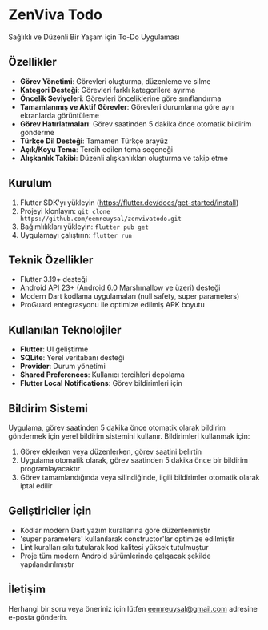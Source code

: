 # ZenViva Todo

Sağlıklı ve Düzenli Bir Yaşam için To-Do Uygulaması

## Özellikler

- **Görev Yönetimi**: Görevleri oluşturma, düzenleme ve silme
- **Kategori Desteği**: Görevleri farklı kategorilere ayırma
- **Öncelik Seviyeleri**: Görevleri önceliklerine göre sınıflandırma
- **Tamamlanmış ve Aktif Görevler**: Görevleri durumlarına göre ayrı ekranlarda görüntüleme
- **Görev Hatırlatmaları**: Görev saatinden 5 dakika önce otomatik bildirim gönderme
- **Türkçe Dil Desteği**: Tamamen Türkçe arayüz
- **Açık/Koyu Tema**: Tercih edilen tema seçeneği
- **Alışkanlık Takibi**: Düzenli alışkanlıkları oluşturma ve takip etme

## Kurulum

1. Flutter SDK'yı yükleyin (https://flutter.dev/docs/get-started/install)
2. Projeyi klonlayın: `git clone https://github.com/eemreuysal/zenvivatodo.git`
3. Bağımlılıkları yükleyin: `flutter pub get`
4. Uygulamayı çalıştırın: `flutter run`

## Teknik Özellikler

- Flutter 3.19+ desteği
- Android API 23+ (Android 6.0 Marshmallow ve üzeri) desteği
- Modern Dart kodlama uygulamaları (null safety, super parameters)
- ProGuard entegrasyonu ile optimize edilmiş APK boyutu

## Kullanılan Teknolojiler

- **Flutter**: UI geliştirme
- **SQLite**: Yerel veritabanı desteği
- **Provider**: Durum yönetimi
- **Shared Preferences**: Kullanıcı tercihleri depolama
- **Flutter Local Notifications**: Görev bildirimleri için

## Bildirim Sistemi

Uygulama, görev saatinden 5 dakika önce otomatik olarak bildirim göndermek için yerel bildirim sistemini kullanır. Bildirimleri kullanmak için:

1. Görev eklerken veya düzenlerken, görev saatini belirtin
2. Uygulama otomatik olarak, görev saatinden 5 dakika önce bir bildirim programlayacaktır
3. Görev tamamlandığında veya silindiğinde, ilgili bildirimler otomatik olarak iptal edilir

## Geliştiriciler İçin

- Kodlar modern Dart yazım kurallarına göre düzenlenmiştir
- 'super parameters' kullanılarak constructor'lar optimize edilmiştir
- Lint kuralları sıkı tutularak kod kalitesi yüksek tutulmuştur
- Proje tüm modern Android sürümlerinde çalışacak şekilde yapılandırılmıştır

## İletişim

Herhangi bir soru veya öneriniz için lütfen eemreuysal@gmail.com adresine e-posta gönderin.
